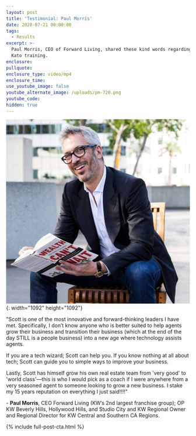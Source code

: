 ```yaml
---
layout: post
title: 'Testimonial: Paul Morris'
date: 2020-07-21 00:00:00
tags:
  - Results
excerpt: >-
  Paul Morris, CEO of Forward Living, shared these kind words regarding Coach
  Kato training.
enclosure:
pullquote:
enclosure_type: video/mp4
enclosure_time:
use_youtube_image: false
youtube_alternate_image: /uploads/pm-720.png
youtube_code:
hidden: true
---
```


![](/uploads/pm-headshot.jpg){: width="1092" height="1092"}

"Scott is one of the most innovative and forward-thinking leaders I have met. Specifically, I don’t know anyone who is better suited to help agents grow their business and transition their business (which at the end of the day STILL is a people business) into a new age where technology assists agents.

If you are a tech wizard; Scott can help you. If you know nothing at all about tech; Scott can guide you to simple ways to improve your business.

Lastly, Scott has himself grow his own real estate team from 'very good' to 'world class'—this is who I would pick as a coach if I were anywhere from a very seasoned agent to someone looking to grow a new business. I stake my 15 years reputation on everything I just said\!\!\!\!"

\- **Paul Morris**, CEO Forward Living (KW’s 2nd largest franchise group); OP KW Beverly Hills, Hollywood Hills, and Studio City and KW Regional Owner and Regional Director for KW Central and Southern CA Regions.

{% include full-post-cta.html %}